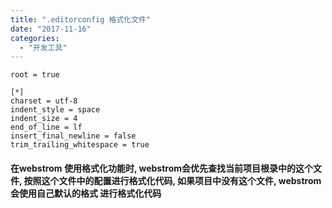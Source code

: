 ```yaml
---
title: ".editorconfig 格式化文件"
date: "2017-11-16"
categories: 
  - "开发工具"
---
```


```null
root = true

[*]
charset = utf-8
indent_style = space
indent_size = 4
end_of_line = lf
insert_final_newline = false
trim_trailing_whitespace = true
```

#### 在webstrom 使用格式化功能时, webstrom会优先查找当前项目根录中的这个文件, 按照这个文件中的配置进行格式化代码, 如果项目中没有这个文件, webstrom 会使用自己默认的格式 进行格式化代码
